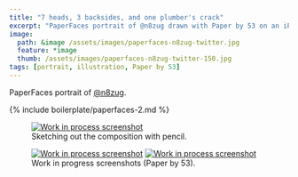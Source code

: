 ```yaml
---
title: "7 heads, 3 backsides, and one plumber's crack"
excerpt: "PaperFaces portrait of @n8zug drawn with Paper by 53 on an iPad."
image: 
  path: &image /assets/images/paperfaces-n8zug-twitter.jpg 
  feature: *image
  thumb: /assets/images/paperfaces-n8zug-twitter-150.jpg
tags: [portrait, illustration, Paper by 53]
---
```


PaperFaces portrait of <a href="http://twitter.com/n8zug">@n8zug</a>.

{% include boilerplate/paperfaces-2.md %}

<figure>
	<a href="{{ site.url }}/assets/images/paperfaces-n8zug-process-1-lg.jpg"><img src="{{ site.url }}/assets/images/paperfaces-n8zug-process-1-750.jpg" alt="Work in process screenshot"></a>
	<figcaption>Sketching out the composition with pencil.</figcaption>
</figure>

<figure class="half">
	<a href="{{ site.url }}/assets/images/paperfaces-n8zug-process-2-lg.jpg"><img src="{{ site.url }}/assets/images/paperfaces-n8zug-process-2-600.jpg" alt="Work in process screenshot"></a>
	<a href="{{ site.url }}/assets/images/paperfaces-n8zug-process-3-lg.jpg"><img src="{{ site.url }}/assets/images/paperfaces-n8zug-process-3-600.jpg" alt="Work in process screenshot"></a>
	<figcaption>Work in progress screenshots (Paper by 53).</figcaption>
</figure>
